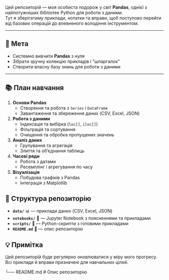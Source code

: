 
Цей репозиторій — моя особиста подорож у світ **Pandas**, однієї з найпотужніших бібліотек Python для роботи з даними.  
Тут я зберігатиму приклади, нотатки та вправи, щоб поступово перейти від базових операцій до впевненого володіння інструментом.

---

## 🎯 Мета
- Системно вивчити **Pandas** з нуля  
- Зібрати зручну колекцію прикладів і "шпаргалок"  
- Створити власну базу знань для роботи з даними  

---

## 📚 План навчання

1. **Основи Pandas**
   - Створення та робота з `Series` і `DataFrame`
   - Завантаження та збереження даних (CSV, Excel, JSON)
2. **Робота з даними**
   - Індексація та вибірка (`loc[]`, `iloc[]`)
   - Фільтрація та сортування
   - Очищення та обробка пропущених значень
3. **Аналіз даних**
   - Групування та агрегація
   - Злиття та об’єднання таблиць
4. **Часові ряди**
   - Робота з датами
   - Ресемплінг і агрегування по часу
5. **Візуалізація**
   - Побудова графіків з Pandas
   - Інтеграція з Matplotlib

## 📂 Структура репозиторію

- **`data/`** 📊 — приклади даних (CSV, Excel, JSON)
- **`notebooks/`** 📓 — Jupyter Notebook з поясненнями та прикладами
- **`scripts/`** 🐍 — Python-скрипти з готовими прикладами
- **`README.md`** 📝 — опис репозиторію


## 💡 Примітка
Цей репозиторій буде регулярно оновлюватися у міру мого прогресу.  
Всі приклади й вправи призначені для навчальних цілей.









└── README.md # Опис репозиторію
